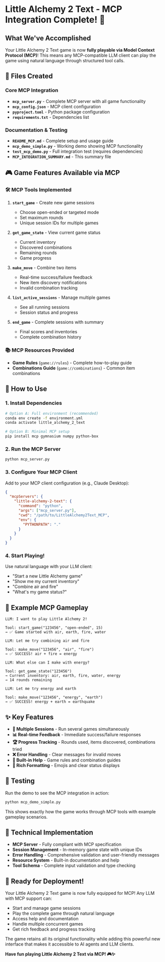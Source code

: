 # Little Alchemy 2 Text - MCP Integration Complete! 🎉

## What We've Accomplished

Your Little Alchemy 2 Text game is now **fully playable via Model Context Protocol (MCP)**! This means any MCP-compatible LLM client can play the game using natural language through structured tool calls.

## 📁 Files Created

### Core MCP Integration

- **`mcp_server.py`** - Complete MCP server with all game functionality
- **`mcp_config.json`** - MCP client configuration
- **`pyproject.toml`** - Python package configuration
- **`requirements.txt`** - Dependencies list

### Documentation & Testing

- **`README_MCP.md`** - Complete setup and usage guide
- **`mcp_demo_simple.py`** - Working demo showing MCP functionality
- **`test_mcp_demo.py`** - Full integration test (requires dependencies)
- **`MCP_INTEGRATION_SUMMARY.md`** - This summary file

## 🎮 Game Features Available via MCP

### 🛠️ MCP Tools Implemented

1. **`start_game`** - Create new game sessions

   - Choose open-ended or targeted mode
   - Set maximum rounds
   - Unique session IDs for multiple games

2. **`get_game_state`** - View current game status

   - Current inventory
   - Discovered combinations
   - Remaining rounds
   - Game progress

3. **`make_move`** - Combine two items

   - Real-time success/failure feedback
   - New item discovery notifications
   - Invalid combination tracking

4. **`list_active_sessions`** - Manage multiple games

   - See all running sessions
   - Session status and progress

5. **`end_game`** - Complete sessions with summary
   - Final scores and inventories
   - Complete combination history

### 📚 MCP Resources Provided

- **Game Rules** (`game://rules`) - Complete how-to-play guide
- **Combinations Guide** (`game://combinations`) - Common item combinations

## 🚀 How to Use

### 1. Install Dependencies

```bash
# Option A: Full environment (recommended)
conda env create -f environment.yml
conda activate little_alchemy_2_text

# Option B: Minimal MCP setup
pip install mcp gymnasium numpy python-box
```

### 2. Run the MCP Server

```bash
python mcp_server.py
```

### 3. Configure Your MCP Client

Add to your MCP client configuration (e.g., Claude Desktop):

```json
{
  "mcpServers": {
    "little-alchemy-2-text": {
      "command": "python",
      "args": ["mcp_server.py"],
      "cwd": "/path/to/LittleAlchemy2Text_MCP",
      "env": {
        "PYTHONPATH": "."
      }
    }
  }
}
```

### 4. Start Playing!

Use natural language with your LLM client:

- "Start a new Little Alchemy game"
- "Show me my current inventory"
- "Combine air and fire"
- "What's my game status?"

## 🎯 Example MCP Gameplay

```
LLM: I want to play Little Alchemy 2!

Tool: start_game("123456", "open-ended", 15)
→ ✅ Game started with air, earth, fire, water

LLM: Let me try combining air and fire

Tool: make_move("123456", "air", "fire")
→ ✅ SUCCESS! air + fire = energy

LLM: What else can I make with energy?

Tool: get_game_state("123456")
→ Current inventory: air, earth, fire, water, energy
→ 14 rounds remaining

LLM: Let me try energy and earth

Tool: make_move("123456", "energy", "earth")
→ ✅ SUCCESS! energy + earth = earthquake
```

## ✨ Key Features

- **🔄 Multiple Sessions** - Run several games simultaneously
- **📊 Real-time Feedback** - Immediate success/failure responses
- **🏆 Progress Tracking** - Rounds used, items discovered, combinations tried
- **❌ Error Handling** - Clear messages for invalid moves
- **📖 Built-in Help** - Game rules and combination guides
- **🎨 Rich Formatting** - Emojis and clear status displays

## 🧪 Testing

Run the demo to see the MCP integration in action:

```bash
python mcp_demo_simple.py
```

This shows exactly how the game works through MCP tools with example gameplay scenarios.

## 🔧 Technical Implementation

- **MCP Server** - Fully compliant with MCP specification
- **Session Management** - In-memory game state with unique IDs
- **Error Handling** - Comprehensive validation and user-friendly messages
- **Resource System** - Built-in documentation and help
- **Tool Schema** - Complete input validation and type checking

## 🎉 Ready for Deployment!

Your Little Alchemy 2 Text game is now fully equipped for MCP! Any LLM with MCP support can:

- Start and manage game sessions
- Play the complete game through natural language
- Access help and documentation
- Handle multiple concurrent games
- Get rich feedback and progress tracking

The game retains all its original functionality while adding this powerful new interface that makes it accessible to AI agents and LLM clients.

**Have fun playing Little Alchemy 2 Text via MCP! 🎮✨**
